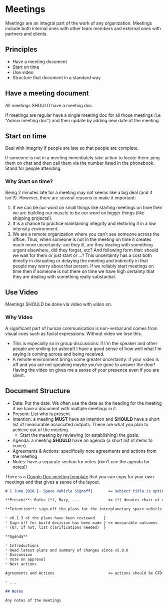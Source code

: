 # Meetings

Meetings are an integral part of the work of any organization. Meetings include both internal ones with other team members and external ones with partners and clients.

## Principles

* Have a meeting document
* Start on time
* Use video
* Structure that document in a standard way

## Have a meeting document

All meetings SHOULD have a meeting doc.

If meetings are regular have a single meeting doc for all those meetings (i.e "Admin meeting doc") and then update by adding new date of the meeting.


## Start on time

Deal with integrity if people are late so that people are complete.

If someone is not in a meeting immediately take action to locate them: ping them on chat and then call them via the number listed in the phonebook. Stand for people attending.

### Why Start on time?

Being 2 minutes late for a meeting may not seems like a big deal (and it isn't!). However, there are several reasons to make it important:

  1. If we can be our word on small things like starting meetings on time then we are building our muscle to be our word on bigger things (like shipping projects!).
  2. It is a chance to practice maintaining integrity and restoring it in a low intensity environment.
  3. We are a remote organization where you can't see someone across the office. Thus, when someone is not in the meeting on time it creates much more uncertainty: are they ill, are they dealing with something urgent elsewhere, did they forget, etc? And following form that: should we wait for them or just start or ...? This uncertainty has a cost both directly in disrupting or delaying the meeting and indirectly in that people may worry about that person. If we reliably start meetings on time then if someone is not there on time we have high certainty that they are dealing with something really substantial.

## Use Video

Meetings SHOULD be done via video with *video on*.

### Why Video

A significant part of human communication is non-verbal and comes from visual cues such as facial expressions. Without video we lose this.
  * This is especially so in group discussions: if I'm the speaker and other people are smiling (or asleep!) I have a good sense of how well what I'm saying is coming across and being received. 
  * A remote environment brings some greater uncertainty: if your video is off and you are not speaking maybe you've gone to answer the door! Having the video on gives me a sense of your presence even if you are silent.


## Document Structure

* Date: Put the date. We often use the date as the heading for the meeting if we have a document with multiple meetings in it.
* Present: List who is present
* Intention: a meeting **MUST** have an intention and **SHOULD** have a short list of measurable associated outputs. These are what you plan to achieve out of the meeting.
  * Start the meeting by reviewing (or establishing) the goals.
* Agenda: a meeting **SHOULD** have an agenda (a short list of items to cover)
* Agreements & Actions: specifically note agreements and actions from the meeting
* Notes: have a separate section for notes (don't use the agenda for notes!)

There is a [Google Doc meeting template][meeting template] that you can copy for your own meetings and that gives a sense of the layout.

```md
# 1 June 2020 [- Space Vehicle Signoff]       <= subject title is optional

**Present**: Rufus (*), Mary, ...             <= (*) denotes chair of meeting

**Intention**: sign-off the plans for the interplanetary space vehicle.

* v6.1.3 of the plans have been reviewed    } 
* Sign-off for build decision has been made } <= measurable outcomes
* (Or, if not, list clarifications needed)  }

**Agenda**

* Introductions
* Read latest plans and summary of changes since v5.9.8
* Discussion
* Vote on approval
* Next actions

Agreements and Actions                        <= actions should be GTD "next actions"

* ...

## Notes

Any notes of the meetings
```

[meeting template]: https://docs.google.com/document/d/15tG_Bd-SxWQMUH9zNnft2kcxihqLwIccbbOpIhoUH8c/edit#

